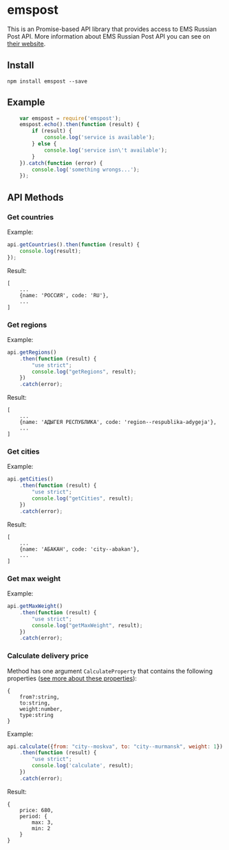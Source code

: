 emspost
=======

This is an Promise-based API library that provides access to EMS Russian Post API. 
More information about EMS Russian Post API you can see on [their website](http://www.emspost.ru/ru/corp_clients/dogovor_docements/api/).

## Install

```
npm install emspost --save
```

## Example
```js
    var emspost = require('emspost');
    emspost.echo().then(function (result) {
        if (result) {
            console.log('service is available');
        } else {
            console.log('service isn\'t available');
        }
    }).catch(function (error) {
        console.log('something wrongs...');
    });
```

## API Methods

### Get countries

Example:

```js
api.getCountries().then(function (result) {
    console.log(result);
});
```

Result:

```
[
    ...
    {name: 'РОССИЯ', code: 'RU'},
    ...
]
```

### Get regions

Example:

```js
api.getRegions()
    .then(function (result) {
        "use strict";
        console.log("getRegions", result);
    })
    .catch(error);
```

Result:

```
[
    ...
    {name: 'АДЫГЕЯ РЕСПУБЛИКА', code: 'region--respublika-adygeja'},
    ...
]
```

### Get cities

Example:

```js
api.getCities()
    .then(function (result) {
        "use strict";
        console.log("getCities", result);
    })
    .catch(error);
```

Result:

```
[
    ...
    {name: 'АБАКАН', code: 'city--abakan'},
    ...
]
```

### Get max weight

Example:

```js
api.getMaxWeight()
    .then(function (result) {
        "use strict";
        console.log("getMaxWeight", result);
    })
    .catch(error);
```

### Calculate delivery price

Method has one argument `CalculateProperty` that contains the following properties ([see more about these properties](http://www.emspost.ru/ru/corp_clients/dogovor_docements/api/)):

```
{
    from?:string, 
    to:string, 
    weight:number,
    type:string
}
```

Example:

```js
api.calculate({from: "city--moskva", to: "city--murmansk", weight: 1})
    .then(function (result) {
        "use strict";
        console.log('calculate', result);
    })
    .catch(error);
```

Result:

```
{
    price: 680,
    period: {
        max: 3,
        min: 2
    }
}
```